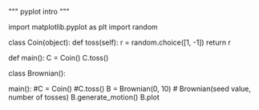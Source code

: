 """
pyplot intro
"""

import matplotlib.pyplot as plt
import random

class Coin(object):
  def toss(self):
    r = random.choice([1, -1])
    return r

def main():
  C = Coin()
  C.toss()

class Brownian():


main():
  #C = Coin()
  #C.toss()
  B = Brownian(0, 10) # Brownian(seed value, number of tosses)
  B.generate_motion()
  B.plot